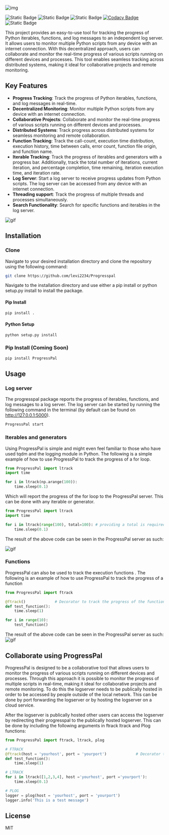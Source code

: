 ![img](https://imgur.com/66SFDDo.png)

![Static Badge](https://img.shields.io/badge/Build_Status-Beta-purple)
![Static Badge](https://img.shields.io/badge/Python-3.8-green)
![Static Badge](https://img.shields.io/badge/Version-1.0_Beta-blue)
[![Codacy Badge](https://app.codacy.com/project/badge/Grade/9400e86d39bf4affb749f38aab25e9d7)](https://app.codacy.com/gh/levi2234/Progresspal/dashboard?utm_source=gh&utm_medium=referral&utm_content=&utm_campaign=Badge_grade)
![Static Badge](https://img.shields.io/badge/Licence-MIT-blue)


<p align="Left"> This project provides an easy-to-use tool for tracking the progress of Python iterables, functions, and log messages to an independent log server. It allows users to monitor multiple Python scripts from any device with an internet connection. With this decentralized approach, users can collaborate and monitor the real-time progress of various scripts running on different devices and processes. This tool enables seamless tracking across distributed systems, making it ideal for collaborative projects and remote monitoring.
 </p>

 <!-- Key features -->
## Key Features

- **Progress Tracking**: Track the progress of Python iterables, functions, and log messages in real-time.
- **Decentralized Monitoring**: Monitor multiple Python scripts from any device with an internet connection.
- **Collaborative Projects**: Collaborate and monitor the real-time progress of various scripts running on different devices and processes.
- **Distributed Systems**: Track progress across distributed systems for seamless monitoring and remote collaboration.
- **Function Tracking**: Track the call-count, execution time distribution, execution history, time between calls, error count, function file origin, and function name.
- **Iterable Tracking**: Track the progress of iterables and generators with a progress bar. Additionally, track the total number of iterations, current iteration, and percentage completion, time remaining, iteration execution time, and iteration rate.
- **Log Server**: Start a log server to receive progress updates from Python scripts. The log server can be accessed from any device with an internet connection.
- **Threading support**: Track the progress of multiple threads and processes simultaneously.
- **Search Functionality**: Search for specific functions and iterables in the log server.

<!-- Include video from imgur -->
![gif](https://i.imgur.com/Wzb0fXt.gif)



## Installation

### Clone
Navigate to your desired installation directory and clone the repository using the following command:

```bash
git clone https://github.com/levi2234/Progresspal
```

Navigate to the installation directory and use either a pip install or python setup.py install to install the package.

#### Pip Install
```bash
pip install .
```

#### Python Setup
```bash
python setup.py install
```

### Pip Install (Coming Soon)
```bash
pip install ProgressPal
```

## Usage

### Log server
The progresspal package reports the progress of iterables, functions, and log messages to a log server. The log server can be started by running the following command in the terminal (by default can be found on http://127.0.0.1:5000).
```bash
ProgressPal start
```


### Iterables and generators
Using ProgressPal is simple and might even feel familiar to those who have used tqdm and the logging module in Python. The following is a simple example of how to use ProgressPal to track the progress of a for loop.

```python
from ProgressPal import ltrack
import time

for i in ltrack(np.arange(100)):
    time.sleep(0.1)  
```
Which will report the progress of the for loop to the ProgressPal server. This can be done with any iterable or generator. 

```python	
from ProgressPal import ltrack
import time

for i in ltrack(range(100), total=100): # providing a total is required for generators
    time.sleep(0.1)  
```

The result of the above code can be seen in the ProgressPal server as such: 

![gif](https://imgur.com/HKb4OvQ.gif)


### Functions
ProgressPal can also be used to track the execution functions . The following is an example of how to use ProgressPal to track the progress of a function

```python
from ProgressPal import ftrack

@ftrack()             # Decorator to track the progress of the function     
def test_function():
    time.sleep(1)

for i in range(10):
    test_function()  
```

The result of the above code can be seen in the ProgressPal server as such:
![gif](https://imgur.com/or1sGNA.gif)


## Collaborate using ProgressPal
ProgressPal is designed to be a collaborative tool that allows users to monitor the progress of various scripts running on different devices and processes. Through this approach it is possible to monitor the progress of multiple scripts in real-time, making it ideal for collaborative projects and remote monitoring. To do this the logserver needs to be publically hosted in order to be accessed by people outside of the local network. This can be done by port forwarding the logserver or by hosting the logserver on a cloud service.

After the logserver is publically hosted other users can access the logserver by redirecting their progresspal to the publically hosted logserver.  This can be done by including the following arguments in ftrack ltrack and Plog functions:

```python
from ProgressPal import ftrack, ltrack, plog

# FTRACK
@ftrack(host = 'yourhost', port = 'yourport')             # Decorator to track the progress of the function
def test_function():
    time.sleep(1)

# LTRACK
for i in ltrack([1,2,3,4], host ='yourhost', port ='yourport'): 
    time.sleep(0.1)

# PLOG
logger = plog(host = 'yourhost', port = 'yourport')
logger.info('This is a test message')

```


## License

MIT